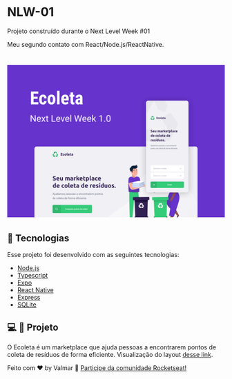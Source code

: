 # NLW-01
Projeto construído durante o Next Level Week #01

Meu segundo contato com React/Node.js/ReactNative. 

<h1 align="center">
    <img alt="Ecoleta" title="Ecoleta" src="Capa.png" />
</h1>



## 🚀 Tecnologias

Esse projeto foi desenvolvido com as seguintes tecnologias:

- [Node.js](https://nodejs.org/en/)
- [Typescript](https://www.typescriptlang.org/)
- [Expo](https://expo.io/)
- [React Native](https://facebook.github.io/react-native/)
- [Express](https://expressjs.com/pt-br/)
- [SQLite](https://www.sqlite.org/index.html)

## 💻 :rocket: Projeto

O Ecoleta é um marketplace que ajuda pessoas a encontrarem pontos de coleta de resíduos de forma eficiente. Visualização do layout [desse link](<https://www.figma.com/file/QHzFfwO0plcLweaEOp27ZK/Ecoleta-(Copy)?node-id=136%3A546>).


Feito com ♥ by Valmar :wave: [Participe da comunidade Rocketseat!](https://discordapp.com/invite/gCRAFhc)
